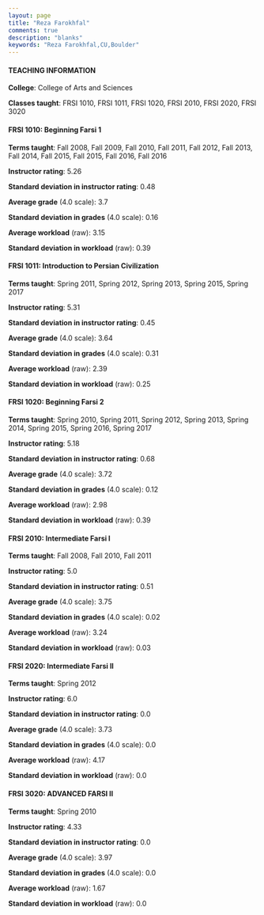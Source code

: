```yaml
---
layout: page
title: "Reza Farokhfal" 
comments: true
description: "blanks"
keywords: "Reza Farokhfal,CU,Boulder"
---
```

<head>
<script src="https://ajax.googleapis.com/ajax/libs/jquery/2.1.3/jquery.min.js"></script>
<script src="https://dl.dropboxusercontent.com/s/pc42nxpaw1ea4o9/highcharts.js?dl=0"></script>
<!-- <script src="../assets/js/highcharts.js"></script> -->
<style type="text/css">@font-face {
	font-family: "Bebas Neue";
	src: url(https://www.filehosting.org/file/details/544349/BebasNeue Regular.otf) format("opentype");
	}
	h1.Bebas { 
		font-family: "Bebas Neue", Verdana, Tahoma;
	}
</style>
</head>
	   
#### TEACHING INFORMATION

**College**: College of Arts and Sciences

**Classes taught**: FRSI 1010, FRSI 1011, FRSI 1020, FRSI 2010, FRSI 2020, FRSI 3020

#### FRSI 1010: Beginning Farsi 1

**Terms taught**: Fall 2008, Fall 2009, Fall 2010, Fall 2011, Fall 2012, Fall 2013, Fall 2014, Fall 2015, Fall 2015, Fall 2016, Fall 2016

**Instructor rating**: 5.26

**Standard deviation in instructor rating**: 0.48

**Average grade** (4.0 scale): 3.7

**Standard deviation in grades** (4.0 scale): 0.16

**Average workload** (raw): 3.15

**Standard deviation in workload** (raw): 0.39

#### FRSI 1011: Introduction to Persian Civilization

**Terms taught**: Spring 2011, Spring 2012, Spring 2013, Spring 2015, Spring 2017

**Instructor rating**: 5.31

**Standard deviation in instructor rating**: 0.45

**Average grade** (4.0 scale): 3.64

**Standard deviation in grades** (4.0 scale): 0.31

**Average workload** (raw): 2.39

**Standard deviation in workload** (raw): 0.25

#### FRSI 1020: Beginning Farsi 2

**Terms taught**: Spring 2010, Spring 2011, Spring 2012, Spring 2013, Spring 2014, Spring 2015, Spring 2016, Spring 2017

**Instructor rating**: 5.18

**Standard deviation in instructor rating**: 0.68

**Average grade** (4.0 scale): 3.72

**Standard deviation in grades** (4.0 scale): 0.12

**Average workload** (raw): 2.98

**Standard deviation in workload** (raw): 0.39

#### FRSI 2010: Intermediate Farsi I

**Terms taught**: Fall 2008, Fall 2010, Fall 2011

**Instructor rating**: 5.0

**Standard deviation in instructor rating**: 0.51

**Average grade** (4.0 scale): 3.75

**Standard deviation in grades** (4.0 scale): 0.02

**Average workload** (raw): 3.24

**Standard deviation in workload** (raw): 0.03

#### FRSI 2020: Intermediate Farsi II

**Terms taught**: Spring 2012

**Instructor rating**: 6.0

**Standard deviation in instructor rating**: 0.0

**Average grade** (4.0 scale): 3.73

**Standard deviation in grades** (4.0 scale): 0.0

**Average workload** (raw): 4.17

**Standard deviation in workload** (raw): 0.0

#### FRSI 3020: ADVANCED FARSI II

**Terms taught**: Spring 2010

**Instructor rating**: 4.33

**Standard deviation in instructor rating**: 0.0

**Average grade** (4.0 scale): 3.97

**Standard deviation in grades** (4.0 scale): 0.0

**Average workload** (raw): 1.67

**Standard deviation in workload** (raw): 0.0

